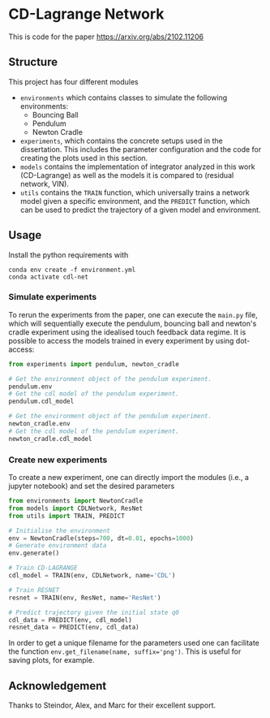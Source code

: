 # CD-Lagrange Network

This is code for the paper https://arxiv.org/abs/2102.11206

## Structure

This project has four different modules

- `environments` which contains classes to simulate the following environments:
    - Bouncing Ball
    - Pendulum
    - Newton Cradle
- `experiments`, which contains the concrete setups used in the dissertation. This includes the parameter configuration and the code for creating the plots used in this section.
- `models` contains the implementation of integrator analyzed in this work (CD-Lagrange) as well as the models it is compared to (residual network, VIN).
- `utils` contains the `TRAIN` function, which universally trains a network model given a specific environment, and the `PREDICT` function, which can be used to predict the trajectory of a given model and environment.

## Usage

Install the python requirements with
```
conda env create -f environment.yml
conda activate cdl-net
```

### Simulate experiments
To rerun the experiments from the paper, one can execute the `main.py` file, which will sequentially execute the pendulum, bouncing ball and newton's cradle experiment using the idealised touch feedback data regime.
It is possible to access the models trained in every experiment by using dot-access:
```python
from experiments import pendulum, newton_cradle

# Get the environment object of the pendulum experiment.
pendulum.env
# Get the cdl model of the pendulum experiment.
pendulum.cdl_model

# Get the environment object of the pendulum experiment.
newton_cradle.env
# Get the cdl model of the pendulum experiment.
newton_cradle.cdl_model
```
### Create new experiments
To create a new experiment, one can directly import the modules (i.e., a jupyter notebook) and set the desired parameters

```python
from environments import NewtonCradle
from models import CDLNetwork, ResNet
from utils import TRAIN, PREDICT

# Initialise the environment
env = NewtonCradle(steps=700, dt=0.01, epochs=1000)
# Generate environment data
env.generate()

# Train CD-LAGRANGE
cdl_model = TRAIN(env, CDLNetwork, name='CDL')

# Train RESNET
resnet = TRAIN(env, ResNet, name='ResNet')

# Predict trajectory given the initial state q0
cdl_data = PREDICT(env, cdl_model)
resnet_data = PREDICT(env, cdl_data)
```

In order to get a unique filename for the parameters used one can facilitate the function `env.get_filename(name, suffix='png')`.
This is useful for saving plots, for example.

## Acknowledgement

Thanks to Steindor, Alex, and Marc for their excellent support.
